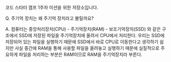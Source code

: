 코드 스타터 캠프 1주차 미션을 위한 저장소입니다.

Q. 주기억 장치는 왜 주기억 장치라고 불릴까요?

A. 컴퓨터는 중앙처리장치(CPU) - 주기억장치(RAM) - 보조기억장치(SSD) 와 같은 구조에서 SSD에 저장된 파일을 주기억장치에 올려서 CPU에서 처리한다. 우리는 SSD에 저장되어 있는 파일을 실행하기 때문에 SSD에서 바로 CPU로 이동한다고 생각하기 쉽지만 사실 중간에 RAM을 통해 사용할 파일을 올려놓고 실행하기 때문에 실질적으로 주요하게 파일을 처리하는 부분은 RAM이므로 RAM을 주기억장치라 부른다.


